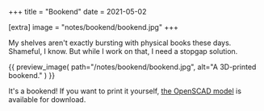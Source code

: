 +++
title = "Bookend"
date = 2021-05-02

[extra]
image = "notes/bookend/bookend.jpg"
+++

My shelves aren't exactly bursting with physical books these days. Shameful, I know. But while I work on that, I need a stopgap solution.

{{
    preview_image(
        path="/notes/bookend/bookend.jpg",
        alt="A 3D-printed bookend."
    )
}}

It's a bookend! If you want to print it yourself, [the OpenSCAD model](bookend.zip) is available for download.
